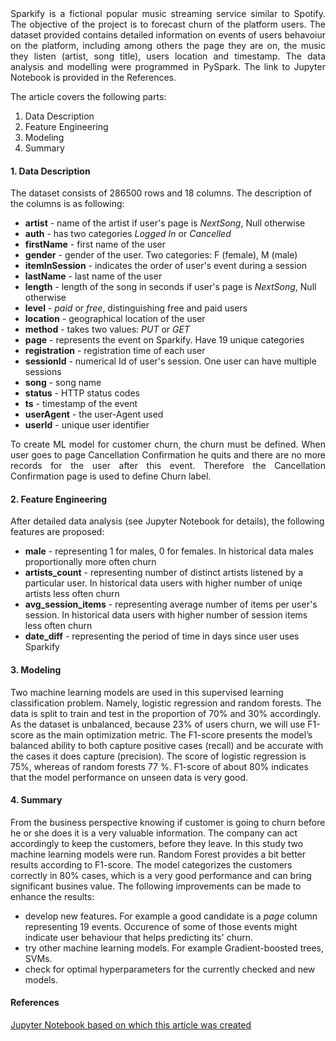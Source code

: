 <div style="text-align: justify"> Sparkify is a fictional popular music streaming service similar to Spotify. The objective of the project is to forecast churn of the platform users. The dataset provided contains detailed information on events of users behavoiur on the platform, including among others the page they are on, the music they listen (artist, song title), users location and timestamp. The data analysis and modelling were programmed in PySpark. The link to Jupyter Notebook is provided in the References. </div> 

The article covers the following parts:
1. Data Description
2. Feature Engineering
3. Modeling
4. Summary

#### 1. Data Description
The dataset consists of 286500 rows and 18 columns. The description of the columns is as following:
* **artist** - name of the artist if user's page is *NextSong*, Null otherwise
* **auth** - has two categories *Logged In* or *Cancelled*
* **firstName** - first name of the user
* **gender** - gender of the user. Two categories: F (female), M (male)
* **itemInSession** - indicates the order of user's event during a session
* **lastName** - last name of the user
* **length** - length of the song in seconds if user's page is *NextSong*, Null otherwise
* **level** - *paid* or *free*, distinguishing free and paid users
* **location** - geographical location of the user
* **method** - takes two values: *PUT* or *GET*
* **page** - represents the event on Sparkify. Have 19 unique categories
* **registration** - registration time of each user
* **sessionId** - numerical Id of user's session. One user can have multiple sessions
* **song** - song name
* **status** - HTTP status codes
* **ts** - timestamp of the event
* **userAgent** - the user-Agent used 
* **userId** - unique user identifier

<div style="text-align: justify"> To create ML model for customer churn, the churn must be defined.
When user goes to page Cancellation Confirmation he quits and there are no more records for the user after this event.
Therefore the Cancellation Confirmation page is used to define Churn label. </div> 

#### 2. Feature Engineering
After detailed data analysis (see Jupyter Notebook for details), the following features are proposed:
* **male** - representing 1 for males, 0 for females. In historical data males proportionally more often churn
* **artists_count** - representing number of distinct artists listened by a particular user. In historical data users with higher number of uniqe artists less often churn
* **avg_session_items** - representing average number of items per user's session. In historical data users with higher number of session items less often churn
* **date_diff** - representing the period of time in days since user uses Sparkify

#### 3. Modeling
Two machine learning models are used in this supervised learning classification problem. Namely, logistic regression and random forests. The data is split to train and test in the proportion of 70% and 30% accordingly. As the dataset is unbalanced, because 23% of users churn, we will use F1-score as the main optimization metric. The F1-score presents the model’s balanced ability to both capture positive cases (recall) and be accurate with the cases it does capture (precision).
The score of logistic regression is 75%, whereas of random forests 77 %. F1-score of about 80% indicates that the model performance on unseen data is very good.

#### 4. Summary
From the business perspective knowing if customer is going to churn before he or she does it is a very valuable information. The company can act accordingly to keep the customers, before they leave. In this study two machine learning models were run. Random Forest provides a bit better results according to F1-score. The model categorizes the customers correctly in 80% cases, which is a very good performance and can bring significant busines value.
The following improvements can be made to enhance the results:
* develop new features. For example a good candidate is a *page* column representing 19 events. Occurence of some of those events might indicate user behaviour that helps predicting its' churn.
* try other machine learning models. For example Gradient-boosted trees, SVMs.
* check for optimal hyperparameters for the currently checked and new models.

#### References
[Jupyter Notebook based on which this article was created](https://github.com/Pawelwl/sparkify-churn-prediction/blob/main/Sparkify.ipynb) <br>
